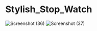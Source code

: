 # Stylish_Stop_Watch
![Screenshot (36)](https://github.com/Harizibam7/Stylish_Stop_Watch/assets/119025141/d3b59ee5-0162-4ca5-acbf-3578161171c7)
![Screenshot (37)](https://github.com/Harizibam7/Stylish_Stop_Watch/assets/119025141/b703ad26-a2ea-4d10-9dc7-c2e34f8ebafd)
